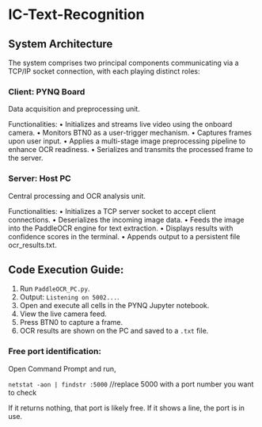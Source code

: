 # IC-Text-Recognition

## System Architecture
The system comprises two principal components communicating via a TCP/IP socket connection, with each playing distinct roles:
### Client: PYNQ Board
Data acquisition and preprocessing unit.

Functionalities:
•	Initializes and streams live video using the onboard camera.
•	Monitors BTN0 as a user-trigger mechanism.
•	Captures frames upon user input.
•	Applies a multi-stage image preprocessing pipeline to enhance OCR readiness.
•	Serializes and transmits the processed frame to the server.

### Server: Host PC
Central processing and OCR analysis unit.

Functionalities:
•	Initializes a TCP server socket to accept client connections.
•	Deserializes the incoming image data.
•	Feeds the image into the PaddleOCR engine for text extraction.
•	Displays results with confidence scores in the terminal.
•	Appends output to a persistent file ocr_results.txt.


## Code Execution Guide:
1.	Run `PaddleOCR_PC.py`.
2.	Output: `Listening on 5002...`.
3.	Open and execute all cells in the PYNQ Jupyter notebook.
4.	View the live camera feed.
5.	Press BTN0 to capture a frame.
6.	OCR results are shown on the PC and saved to a `.txt` file.

### Free port identification:

Open Command Prompt and run,

`netstat -aon | findstr :5000`	//replace 5000 with a port number you want to check

If it returns nothing, that port is likely free.
If it shows a line, the port is in use.
